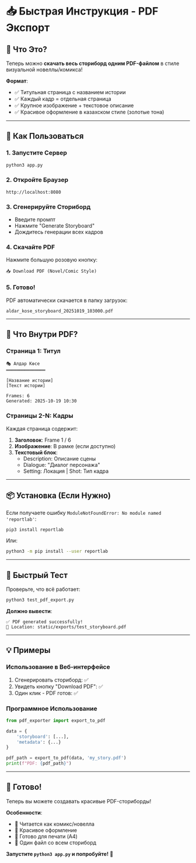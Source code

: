 # 📥 Быстрая Инструкция - PDF Экспорт

## 🎯 Что Это?

Теперь можно **скачать весь сториборд одним PDF-файлом** в стиле визуальной новеллы/комикса!

**Формат**:
- ✅ Титульная страница с названием истории
- ✅ Каждый кадр = отдельная страница
- ✅ Крупное изображение + текстовое описание
- ✅ Красивое оформление в казахском стиле (золотые тона)

---

## 🚀 Как Пользоваться

### 1. Запустите Сервер

```bash
python3 app.py
```

### 2. Откройте Браузер

```
http://localhost:8080
```

### 3. Сгенерируйте Сториборд

- Введите промпт
- Нажмите "Generate Storyboard"
- Дождитесь генерации всех кадров

### 4. Скачайте PDF

Нажмите большую розовую кнопку:

```
📥 Download PDF (Novel/Comic Style)
```

### 5. Готово!

PDF автоматически скачается в папку загрузок:
```
aldar_kose_storyboard_20251019_103000.pdf
```

---

## 🎨 Что Внутри PDF?

### Страница 1: Титул
```
🎭 Алдар Көсе
═══════════════

[Название истории]
[Текст истории]

Frames: 6
Generated: 2025-10-19 10:30
```

### Страницы 2-N: Кадры
Каждая страница содержит:

1. **Заголовок**: Frame 1 / 6
2. **Изображение**: В рамке (если доступно)
3. **Текстовый блок**:
   - Description: Описание сцены
   - Dialogue: "Диалог персонажа"
   - Setting: Локация | Shot: Тип кадра

---

## 📦 Установка (Если Нужно)

Если получаете ошибку `ModuleNotFoundError: No module named 'reportlab'`:

```bash
pip3 install reportlab
```

Или:

```bash
python3 -m pip install --user reportlab
```

---

## 🧪 Быстрый Тест

Проверьте, что всё работает:

```bash
python3 test_pdf_export.py
```

**Должно вывести**:
```
✅ PDF generated successfully!
📁 Location: static/exports/test_storyboard.pdf
```

---

## 💡 Примеры

### Использование в Веб-интерфейсе

1. Сгенерировать сториборд: ✅
2. Увидеть кнопку "Download PDF": ✅
3. Один клик - PDF готов: ✅

### Программное Использование

```python
from pdf_exporter import export_to_pdf

data = {
    'storyboard': [...],
    'metadata': {...}
}

pdf_path = export_to_pdf(data, 'my_story.pdf')
print(f"PDF: {pdf_path}")
```

---

## 🎉 Готово!

Теперь вы можете создавать красивые PDF-сториборды!

**Особенности**:
- 📖 Читается как комикс/новелла
- 🎨 Красивое оформление
- 📄 Готово для печати (A4)
- 💾 Один файл со всем сториборд

**Запустите `python3 app.py` и попробуйте!** 🚀
